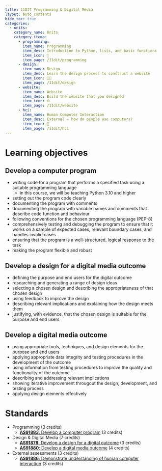 ```yaml
---
title: 11DIT Programming & Digital Media
layout: auto_contents
hide_toc: true
categories:
  - units:
    category_name: Units
    category_items:
      - programming:
        item_name: Programming
        item_desc: Introduction to Python, lists, and basic functions
        item_icon: 🐍
        item_page: /11dit/programming
      - design:
        item_name: Design
        item_desc: Learn the design process to construct a website
        item_icon: 🧑‍🎨
        item_page: /11dit/design
      - website:
        item_name: Website
        item_desc: Build the website that you designed
        item_icon: 🌐
        item_page: /11dit/website
      - hci:
        item_name: Human Computer Interaction
        item_desc: External — how do people use computers?
        item_icon: 🚪
        item_page: /11dit/hci
---
```


# Learning objectives

## Develop a computer program
- writing code for a program that performs a specified task using a suitable
programming language
    - in this course, we will be teaching Python 3.10 and higher
- setting out the program code clearly
- documenting the program with comments
- documenting the program with variable names and comments that describe code
function and behaviour
- following conventions for the chosen programming language (PEP-8)
- comprehensively testing and debugging the program to ensure that it works on a sample of expected cases, relevant boundary cases, and handles invalid cases
- ensuring that the program is a well-structured, logical response to the task
- making the program flexible and robust

## Develop a design for a digital media outcome

- defining the purpose and end users for the digital outcome
- researching and generating a range of design ideas
- selecting a chosen design and describing the appropriateness of that chosen design
- using feedback to improve the design
- describing relevant implications and explaining how the design meets them
- justifying, with evidence, that the chosen design is suitable for the purpose and end users

## Develop a digital media outcome

- using appropriate tools, techniques, and design elements for the purpose and end users
- applying appropriate data integrity and testing procedures in the development of the outcome
- using information from testing procedures to improve the quality and functionality of the outcome
- describing and addressing relevant implications
- showing iterative improvement througout the design, development, and testing process
- applying design elements effectively

# Standards

* Programming (3 credits)
    * [**AS91883**: Develop a computer program](https://www.nzqa.govt.nz/nqfdocs/ncea-resource/achievements/2019/as91883.pdf) (3 credits)
* Design & Digital Media (7 credits)
    * [**AS91878**: Develop a design for a digital outcome](https://www.nzqa.govt.nz/nqfdocs/ncea-resource/achievements/2019/as91878.pdf) (3 credits)
    * [**AS91880**: Develop a digital media outcome](https://www.nzqa.govt.nz/nqfdocs/ncea-resource/achievements/2019/as91880.pdf) (4 credits)
* External assessments (3 credits)
    * [**AS91886**: Demonstrate understanding of human computer interaction](https://www.nzqa.govt.nz/nqfdocs/ncea-resource/achievements/2019/as91886.pdf) (3 credits)